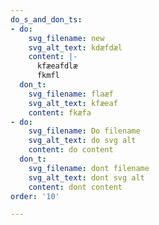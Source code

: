```yaml
---
do_s_and_don_ts:
- do:
    svg_filename: new
    svg_alt_text: kdæfdæl
    content: |-
      kfæeafdlæ
      fkmfl
  don_t:
    svg_filename: flaæf
    svg_alt_text: kfæeaf
    content: fkæfa
- do:
    svg_filename: Do filename
    svg_alt_text: do svg alt
    content: do content
  don_t:
    svg_filename: dont filename
    svg_alt_text: dont svg alt
    content: dont content
order: '10'

---
```

